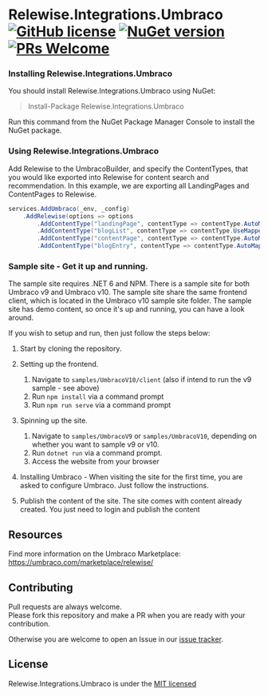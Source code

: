 # Relewise.Integrations.Umbraco [![GitHub license](https://img.shields.io/badge/license-MIT-blue.svg)](./LICENSE) [![NuGet version](https://img.shields.io/nuget/v/Relewise.Integrations.Umbraco)](https://www.nuget.org/packages/Relewise.Integrations.Umbraco) [![PRs Welcome](https://img.shields.io/badge/PRs-welcome-brightgreen.svg)](https://https://github.com/Relewise/relewise-sdk-csharp-extensions/pulls)

### Installing Relewise.Integrations.Umbraco 

You should install Relewise.Integrations.Umbraco using NuGet:

> Install-Package Relewise.Integrations.Umbraco

Run this command from the NuGet Package Manager Console to install the NuGet package.

### Using Relewise.Integrations.Umbraco

Add Relewise to the UmbracoBuilder, and specify the ContentTypes, that you would like exported into Relewise for content search and recommendation.
In this example, we are exporting all LandingPages and ContentPages to Relewise.
```csharp
services.AddUmbraco(_env, _config)
    .AddRelewise(options => options
        .AddContentType("landingPage", contentType => contentType.AutoMap())
        .AddContentType("blogList", contentType => contentType.UseMapper(new BlogMapper()))
        .AddContentType("contentPage", contentType => contentType.AutoMap())
        .AddContentType("blogEntry", contentType => contentType.AutoMap()))
```

### Sample site - Get it up and running.

The sample site requires .NET 6 and NPM. There is a sample site for both Umbraco v9 and Umbraco v10. 
The sample site share the same frontend client, which is located in the Umbraco v10 sample site folder.
The sample site has demo content, so once it's up and running, you can have a look around. 

 If you wish to setup and run, then just follow the steps below:

1. Start by cloning the repository.
2. Setting up the frontend.
    
    1. Navigate to `samples/UmbracoV10/client` (also if intend to run the v9 sample - see above)
    2. Run `npm install` via a command prompt
    3. Run `npm run serve` via a command prompt

3. Spinning up the site.

    1. Navigate to `samples/UmbracoV9` or `samples/UmbracoV10`, depending on whether you want to sample v9 or v10.
    2. Run `dotnet run` via a command prompt.
    3. Access the website from your browser

4. Installing Umbraco - When visiting the site for the first time, you are asked to configure Umbraco. Just follow the instructions.
5. Publish the content of the site. The site comes with content already created. You just need to login and publish the content

## Resources

Find more information on the Umbraco Marketplace: https://umbraco.com/marketplace/relewise/

## Contributing

Pull requests are always welcome.  
Please fork this repository and make a PR when you are ready with your contribution.  

Otherwise you are welcome to open an Issue in our [issue tracker](https://github.com/Relewise/relewise-integrations-umbraco/issues).

## License

Relewise.Integrations.Umbraco is under the [MIT licensed](./LICENSE)
